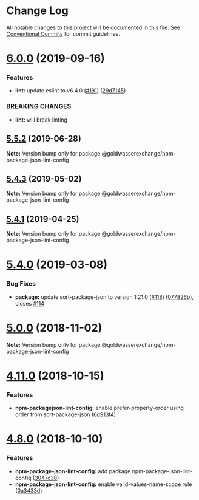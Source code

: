 # Change Log

All notable changes to this project will be documented in this file.
See [Conventional Commits](https://conventionalcommits.org) for commit guidelines.

# [6.0.0](https://github.com/goldwasserexchange/public/compare/v5.5.3...v6.0.0) (2019-09-16)


### Features

* **lint:** update eslint to v6.4.0 ([#191](https://github.com/goldwasserexchange/public/issues/191)) ([29d7145](https://github.com/goldwasserexchange/public/commit/29d7145))


### BREAKING CHANGES

* **lint:** will break linting





## [5.5.2](https://github.com/goldwasserexchange/public/compare/v5.5.1...v5.5.2) (2019-06-28)

**Note:** Version bump only for package @goldwasserexchange/npm-package-json-lint-config





## [5.4.3](https://github.com/goldwasserexchange/public/compare/v5.4.2...v5.4.3) (2019-05-02)

**Note:** Version bump only for package @goldwasserexchange/npm-package-json-lint-config





## [5.4.1](https://github.com/goldwasserexchange/public/compare/v5.4.0...v5.4.1) (2019-04-25)

**Note:** Version bump only for package @goldwasserexchange/npm-package-json-lint-config





# [5.4.0](https://github.com/goldwasserexchange/public/compare/v5.3.0...v5.4.0) (2019-03-08)


### Bug Fixes

* **package:** update sort-package-json to version 1.21.0 ([#118](https://github.com/goldwasserexchange/public/issues/118)) ([077826b](https://github.com/goldwasserexchange/public/commit/077826b)), closes [#114](https://github.com/goldwasserexchange/public/issues/114)





# [5.0.0](https://github.com/goldwasserexchange/public/compare/v4.12.1...v5.0.0) (2018-11-02)

**Note:** Version bump only for package @goldwasserexchange/npm-package-json-lint-config





# [4.11.0](https://github.com/goldwasserexchange/public/compare/v4.10.0...v4.11.0) (2018-10-15)


### Features

* **npm-packagejson-lint-config:** enable prefer-property-order using order from sort-package-json ([6d913f4](https://github.com/goldwasserexchange/public/commit/6d913f4))





<a name="4.8.0"></a>
# [4.8.0](https://github.com/goldwasserexchange/public/compare/v4.7.3...v4.8.0) (2018-10-10)


### Features

* **npm-package-json-lint-config:** add package npm-package-json-lint-config ([3047c38](https://github.com/goldwasserexchange/public/commit/3047c38))
* **npm-package-json-lint-config:** enable valid-values-name-scope rule ([0a3433d](https://github.com/goldwasserexchange/public/commit/0a3433d))
